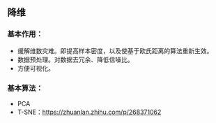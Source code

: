 ## 降维

### 基本作用：

* 缓解维数灾难。即提高样本密度，以及使基于欧氏距离的算法重新生效。
* 数据预处理。对数据去冗余、降低信噪比。
* 方便可视化。

### 基本算法：

* PCA
* T-SNE：https://zhuanlan.zhihu.com/p/268371062



